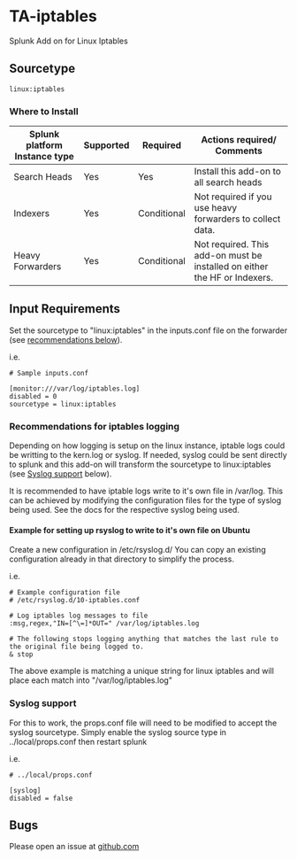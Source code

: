 # TA-iptables
Splunk Add on for Linux Iptables

## Sourcetype

```
linux:iptables
```

### Where to Install
Splunk platform Instance type | Supported | Required | Actions required/ Comments
----------------------------- | --------- | -------- | --------------------------
Search Heads | Yes | Yes | Install this add-on to all search heads
Indexers | Yes | Conditional | Not required if you use heavy forwarders to collect data.
Heavy Forwarders | Yes | Conditional | Not required. This add-on must be installed on either the HF or Indexers.

## Input Requirements
Set the sourcetype to "linux:iptables" in the inputs.conf file on the forwarder (see [recommendations below](#recommendations-for-iptables-logging)).

i.e.

```
# Sample inputs.conf

[monitor:///var/log/iptables.log]
disabled = 0
sourcetype = linux:iptables
```

### Recommendations for iptables logging
Depending on how logging is setup on the linux instance, iptable logs could be writting to the kern.log or syslog. If needed, syslog could be sent directly to splunk and this add-on will transform the sourcetype to linux:iptables (see [Syslog support](#syslog-support) below).

It is recommended to have iptable logs write to it's own file in /var/log. This can be achieved by modifying the configuration files for the type of syslog being used. See the docs for the respective syslog being used.

#### Example for setting up rsyslog to write to it's own file on Ubuntu
Create a new configuration in /etc/rsyslog.d/
You can copy an existing configuration already in that directory to simplify the process.

i.e.

```
# Example configuration file
# /etc/rsyslog.d/10-iptables.conf

# Log iptables log messages to file
:msg,regex,"IN=[^\=]*OUT=" /var/log/iptables.log

# The following stops logging anything that matches the last rule to the original file being logged to.
& stop
```

The above example is matching a unique string for linux iptables and will place each match into "/var/log/iptables.log"



### Syslog support
 For this to work, the props.conf file will need to be modified to accept the syslog sourcetype. Simply enable the syslog source type in ../local/props.conf then restart splunk

i.e.

```
# ../local/props.conf

[syslog]
disabled = false
```

## Bugs
Please open an issue at [github.com](https://github.com/ZachChristensen28/TA-iptables)
